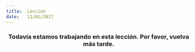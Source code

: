 ```yaml
---
title:  Lección
date:   11/02/2017
---
```


### <center>Todavía estamos trabajando en esta lección. Por favor, vuelva más tarde.</center>